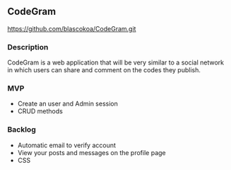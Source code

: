 ## CodeGram

https://github.com/blascokoa/CodeGram.git

### Description

CodeGram is a web application that will be very similar to a
social network in which users can share and comment on the codes
they publish.

### MVP

- Create an user and Admin session
- CRUD methods


### Backlog

- Automatic email to verify account
- View your posts and messages on the profile page
- CSS


